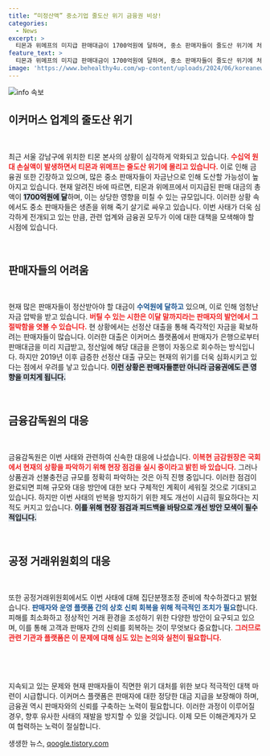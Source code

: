 ```yaml
---
title: “미정산액” 중소기업 줄도산 위기 금융권 비상!
categories:
  - News
excerpt: >
  티몬과 위메프의 미지급 판매대금이 1700억원에 달하며, 중소 판매자들이 줄도산 위기에 처했습니다. 금융권도 긴장하는 상황에서 금감원은 현장점검에 나섰고, 문제 해결을 위한 제도개선에 착수했습니다.
feature_text: >
  티몬과 위메프의 미지급 판매대금이 1700억원에 달하며, 중소 판매자들이 줄도산 위기에 처했습니다. 금융권도 긴장하는 상황에서 금감원은 현장점검에 나섰고, 문제 해결을 위한 제도개선에 착수했습니다.
image: 'https://www.behealthy4u.com/wp-content/uploads/2024/06/koreanews.jpg'
---
```


<p><img src="https://www.behealthy4u.com/wp-content/uploads/2024/06/koreanews.jpg" alt="info 속보" /></p>

<h2 data-ke-size="size26">이커머스 업계의 줄도산 위기</h2>

<p data-ke-size="size16">&nbsp;</p>

<p>최근 서울 강남구에 위치한 티몬 본사의 상황이 심각하게 악화되고 있습니다. <b><span style="color: #ee2323;">수십억 원대 손실액이 발생하면서 티몬과 위메프는 줄도산 위기에 몰리고 있습니다.</span></b> 이로 인해 금융권 또한 긴장하고 있으며, 많은 중소 판매자들이 자금난으로 인해 도산할 가능성이 높아지고 있습니다. 현재 알려진 바에 따르면, 티몬과 위메프에서 미지급된 판매 대금의 총액이 <b><span style="background-color: #21538527;">1700억원에 달</span></b>하며, 이는 상당한 영향을 미칠 수 있는 규모입니다. 이러한 상황 속에서도 중소 판매자들은 생존을 위해 죽기 살기로 싸우고 있습니다. 이번 사태가 더욱 심각하게 전개되고 있는 만큼, 관련 업계와 금융권 모두가 이에 대한 대책을 모색해야 할 시점에 있습니다. </p>

<p data-ke-size="size16">&nbsp;</p>

<h2 data-ke-size="size26">판매자들의 어려움</h2>

<p data-ke-size="size16">&nbsp;</p>

<p>현재 많은 판매자들이 정산받아야 할 대금이 <b><span style="color: #1a5490;">수억원에 달하고</span></b> 있으며, 이로 인해 엄청난 자금 압박을 받고 있습니다. <b><span style="color: #ee2323;">버틸 수 있는 시한은 이달 말까지라는 판매자의 발언에서 그 절박함을 엿볼 수 있습니다.</span></b> 현 상황에서는 선정산 대출을 통해 즉각적인 자금을 확보하려는 판매자들이 많습니다. 이러한 대출은 이커머스 플랫폼에서 판매자가 은행으로부터 판매대금을 미리 지급받고, 정산일에 해당 대금을 은행이 자동으로 회수하는 방식입니다. 하지만 2019년 이후 급증한 선정산 대출 규모는 현재의 위기를 더욱 심화시키고 있다는 점에서 우려를 낳고 있습니다. <b><span style="background-color: #21538527;">이런 상황은 판매자들뿐만 아니라 금융권에도 큰 영향을 미치게 됩니다.</span></b></p>

<p data-ke-size="size16">&nbsp;</p>

<h2 data-ke-size="size26">금융감독원의 대응</h2>

<p data-ke-size="size16">&nbsp;</p>

<p>금융감독원은 이번 사태와 관련하여 신속한 대응에 나섰습니다. <b><span style="color: #ee2323;">이복현 금감원장은 국회에서 현재의 상황을 파악하기 위해 현장 점검을 실시 중이라고 밝힌 바 있습니다.</span></b> 그러나 상품권과 선불충전금 규모를 정확히 파악하는 것은 아직 진행 중입니다. 이러한 점검이 완료되면 피해 규모와 대응 방안에 대한 보다 구체적인 계획이 세워질 것으로 기대되고 있습니다. 하지만 이번 사태의 반복을 방지하기 위한 제도 개선이 시급히 필요하다는 지적도 커지고 있습니다. <b><span style="background-color: #21538527;">이를 위해 현장 점검과 피드백을 바탕으로 개선 방안 모색이 필수적입니다.</span></b></p>

<p data-ke-size="size16">&nbsp;</p>

<h2 data-ke-size="size26">공정 거래위원회의 대응</h2>

<p data-ke-size="size16">&nbsp;</p>

<p>또한 공정거래위원회에서도 이번 사태에 대해 집단분쟁조정 준비에 착수하겠다고 밝혔습니다. <b><span style="color: #1a5490;">판매자와 운영 플랫폼 간의 상호 신뢰 회복을 위해 적극적인 조치가 필요</span></b>합니다. 피해를 최소화하고 정상적인 거래 환경을 조성하기 위한 다양한 방안이 요구되고 있으며, 이를 통해 고객과 판매자 간의 신뢰를 회복하는 것이 무엇보다 중요합니다. <b><span style="color: #ee2323;">그러므로 관련 기관과 플랫폼은 이 문제에 대해 심도 있는 논의와 실천이 필요합니다.</span></b></p>

<p data-ke-size="size16">&nbsp;</p>

<p data-ke-size="size16">&nbsp;</p>

<p>지속되고 있는 문제와 현재 판매자들이 직면한 위기 대처를 위한 보다 적극적인 대책 마련이 시급합니다. 이커머스 플랫폼은 판매자에 대한 정당한 대금 지급을 보장해야 하며, 금융권 역시 판매자와의 신뢰를 구축하는 노력이 필요합니다. 이러한 과정이 이루어질 경우, 향후 유사한 사태의 재발을 방지할 수 있을 것입니다. 이제 모든 이해관계자가 모여 협력하는 노력이 절실합니다.</p>
생생한 뉴스, <a href="https://qoogle.tistory.com" rel="dofollow">qoogle.tistory.com</a>


